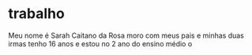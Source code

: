 # trabalho
Meu nome é Sarah Caitano da Rosa moro com meus pais e minhas duas 
irmas tenho 16 anos e estou no 2 ano do ensino médio
o
